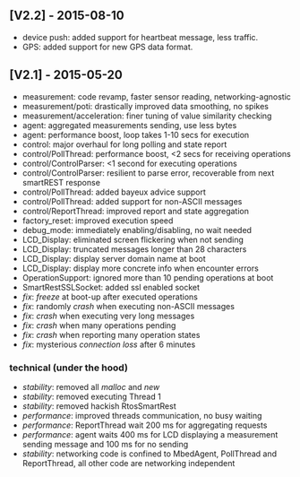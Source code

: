 ## [V2.2] - 2015-08-10
* device push: added support for heartbeat message, less traffic.
* GPS: added support for new GPS data format.

## [V2.1] - 2015-05-20

* measurement: code revamp, faster sensor reading, networking-agnostic
* measurement/poti: drastically improved data smoothing, no spikes
* measurement/acceleration: finer tuning of value similarity checking
* agent: aggregated measurements sending, use less bytes
* agent: performance boost, loop takes 1-10 secs for execution
* control: major overhaul for long polling and state report
* control/PollThread: performance boost, <2 secs for receiving operations
* control/ControlParser: <1 second for executing operations
* control/ControlParser: resilient to parse error, recoverable from next smartREST response
* control/PollThread: added bayeux advice support
* control/PollThread: added support for non-ASCII messages
* control/ReportThread: improved report and state aggregation
* factory_reset: improved execution speed
* debug_mode: immediately enabling/disabling, no wait needed
* LCD_Display: eliminated screen flickering when not sending
* LCD_Display: truncated messages longer than 28 characters
* LCD_Display: display server domain name at boot
* LCD_Display: display more concrete info when encounter errors
* OperationSupport: ignored more than 10 pending operations at boot
* SmartRestSSLSocket: added ssl enabled socket
* _fix_: *freeze* at boot-up after executed operations
* _fix_: randomly *crash* when executing non-ASCII messages
* _fix_: *crash* when executing very long messages
* _fix_: *crash* when many operations pending
* _fix_: *crash* when reporting many operation states
* _fix_: mysterious *connection loss* after 6 minutes

### technical (under the hood)

* _stability_: removed all _malloc_ and _new_
* _stability_: removed executing Thread 1
* _stability_: removed hackish RtosSmartRest
* _performance_: improved threads communication, no busy waiting
* _performance_: ReportThread wait 200 ms for aggregating requests
* _performance_: agent waits 400 ms for LCD displaying a measurement sending message and 100 ms for no sending
* _stability_: networking code is confined to MbedAgent, PollThread and ReportThread, all other code are networking independent
